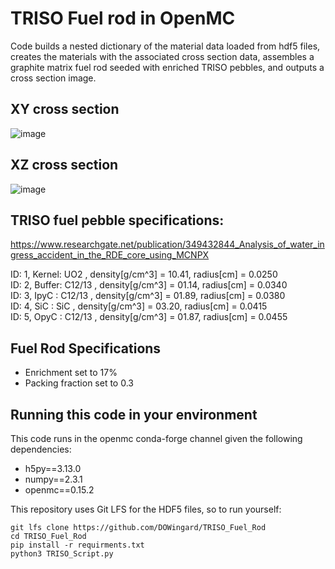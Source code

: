 # TRISO Fuel rod in OpenMC

Code builds a nested dictionary of the material data loaded from hdf5 files, creates the materials with the associated cross section data, assembles a graphite matrix fuel rod seeded with enriched TRISO pebbles, and outputs a cross section image.  

## XY cross section
![image](https://github.com/user-attachments/assets/7bedf978-0ec5-4d46-8bce-90d3fb225f6e)

## XZ cross section
![image](https://github.com/user-attachments/assets/0787dccc-fcfd-46a5-82e9-1ffb79bf69c0)




## TRISO fuel pebble specifications:

https://www.researchgate.net/publication/349432844_Analysis_of_water_ingress_accident_in_the_RDE_core_using_MCNPX

ID: 1, Kernel: UO2      , density[g/cm^3] = 10.41, radius[cm] = 0.0250   
ID: 2, Buffer: C12/13   , density[g/cm^3] = 01.14, radius[cm] = 0.0340\
ID: 3, IpyC  : C12/13   , density[g/cm^3] = 01.89, radius[cm] = 0.0380\
ID: 4, SiC   : SiC      , density[g/cm^3] = 03.20, radius[cm] = 0.0415\
ID: 5, OpyC  : C12/13   , density[g/cm^3] = 01.87, radius[cm] = 0.0455




## Fuel Rod Specifications 
* Enrichment set to 17%
* Packing fraction set to 0.3 


## Running this code in your environment
This code runs in the openmc conda-forge channel given the following dependencies:

* h5py==3.13.0
* numpy==2.3.1
* openmc==0.15.2

This repository uses Git LFS for the HDF5 files, so to run yourself:

    git lfs clone https://github.com/DOWingard/TRISO_Fuel_Rod
    cd TRISO_Fuel_Rod
    pip install -r requirments.txt
    python3 TRISO_Script.py
